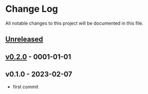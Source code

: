 # Change Log

All notable changes to this project will be documented in this file.

<a name="unreleased"></a>
## [Unreleased]



<a name="v0.2.0"></a>
## [v0.2.0] - 0001-01-01



<a name="v0.1.0"></a>
## v0.1.0 - 2023-02-07

- first commit


[Unreleased]: https://github.com/observeinc/resourcemanager-azure-collection/compare/v0.2.0...HEAD
[v0.2.0]: https://github.com/observeinc/resourcemanager-azure-collection/compare/v0.1.0...v0.2.0
